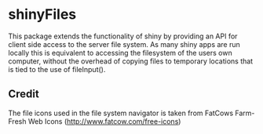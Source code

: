shinyFiles
==========

This package extends the functionality of shiny by providing an API for client side access to the server file system. As many shiny apps are run locally this is equivalent to accessing the filesystem of the users own computer, without the overhead of copying files to temporary locations that is tied to the use of fileInput().


Credit
----------
The file icons used in the file system navigator is taken from FatCows Farm-Fresh Web Icons (http://www.fatcow.com/free-icons)
